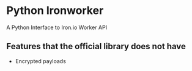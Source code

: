 # Python Ironworker

A Python Interface to Iron.io Worker API

## Features that the official library does not have

- Encrypted payloads
